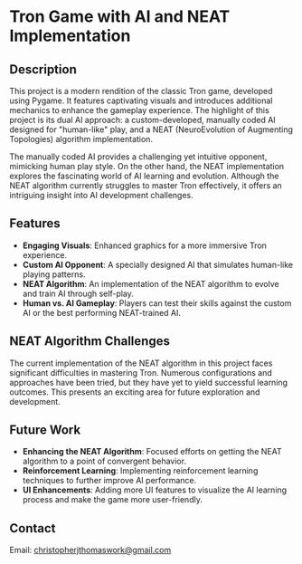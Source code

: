 # Tron Game with AI and NEAT Implementation

## Description
This project is a modern rendition of the classic Tron game, developed using Pygame. It features captivating visuals and introduces additional mechanics to enhance the gameplay experience. The highlight of this project is its dual AI approach: a custom-developed, manually coded AI designed for "human-like" play, and a NEAT (NeuroEvolution of Augmenting Topologies) algorithm implementation.

The manually coded AI provides a challenging yet intuitive opponent, mimicking human play style. On the other hand, the NEAT implementation explores the fascinating world of AI learning and evolution. Although the NEAT algorithm currently struggles to master Tron effectively, it offers an intriguing insight into AI development challenges.

## Features
- **Engaging Visuals**: Enhanced graphics for a more immersive Tron experience.
- **Custom AI Opponent**: A specially designed AI that simulates human-like playing patterns.
- **NEAT Algorithm**: An implementation of the NEAT algorithm to evolve and train AI through self-play.
- **Human vs. AI Gameplay**: Players can test their skills against the custom AI or the best performing NEAT-trained AI.

## NEAT Algorithm Challenges
The current implementation of the NEAT algorithm in this project faces significant difficulties in mastering Tron. Numerous configurations and approaches have been tried, but they have yet to yield successful learning outcomes. This presents an exciting area for future exploration and development.

## Future Work
- **Enhancing the NEAT Algorithm**: Focused efforts on getting the NEAT algorithm to a point of convergent behavior.
- **Reinforcement Learning**: Implementing reinforcement learning techniques to further improve AI performance.
- **UI Enhancements**: Adding more UI features to visualize the AI learning process and make the game more user-friendly.

## Contact
Email: christopherjthomaswork@gmail.com
